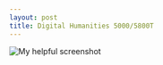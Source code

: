 ```yaml
---
layout: post
title: Digital Humanities 5000/5800T
---
```


![My helpful screenshot]({{"/images/Dollarphotoclub_58046280.jpg"https://buildbookbuzz.com/wp-content/uploads/2015/05/Dollarphotoclub_58046280.jpg}})
